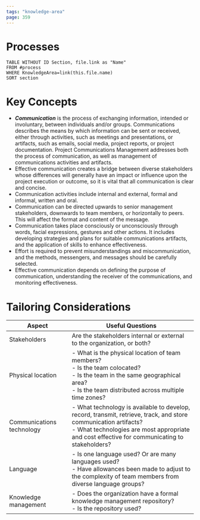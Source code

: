 ```yaml
---
tags: "knowledge-area"
page: 359
---
```

# Processes
```dataview
TABLE WITHOUT ID Section, file.link as "Name"
FROM #process 
WHERE KnowledgeArea=link(this.file.name)
SORT section
```
# Key Concepts
- ***Communication*** is the process of exchanging information, intended or involuntary, between individuals and/or groups. Communications describes the means by which information can be sent or received, either through activities, such as meetings and presentations, or artifacts, such as emails, social media, project reports, or project documentation. Project Communications Management addresses both the process of communication, as well as management of communications activities and artifacts.
- Effective communication creates a bridge between diverse stakeholders whose differences will generally have an impact or influence upon the project execution or outcome, so it is vital that all communication is clear and concise.
- Communication activities include internal and external, formal and informal, written and oral.
- Communication can be directed upwards to senior management stakeholders, downwards to team members, or horizontally to peers. This will affect the format and content of the message.
- Communication takes place consciously or unconsciously through words, facial expressions, gestures and other actions. It includes developing strategies and plans for suitable communications artifacts, and the application of skills to enhance effectiveness.
- Effort is required to prevent misunderstandings and miscommunication, and the methods, messengers, and messages should be carefully selected.
- Effective communication depends on defining the purpose of communication, understanding the receiver of the communications, and monitoring effectiveness.
# Tailoring Considerations
| Aspect | Useful Questions |
| ---- | ---- |
| Stakeholders | Are the stakeholders internal or external to the organization, or both? |
| Physical location | - What is the physical location of team members?<br>- Is the team colocated?<br>- Is the team in the same geographical area?<br>- Is the team distributed across multiple time zones? |
| Communications technology | - What technology is available to develop, record, transmit, retrieve, track, and store communication artifacts?<br>- What technologies are most appropriate and cost effective for communicating to stakeholders? |
| Language | - Is one language used? Or are many languages used?<br>- Have allowances been made to adjust to the complexity of team members from diverse language groups? |
| Knowledge management | - Does the organization have a formal knowledge management repository?<br>- Is the repository used? |
